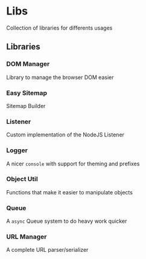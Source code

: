 # Libs

Collection of libraries for differents usages

## Libraries

### DOM Manager

Library to manage the browser DOM easier

### Easy Sitemap

Sitemap Builder

### Listener

Custom implementation of the NodeJS Listener

### Logger

A nicer `console` with support for theming and prefixes

### Object Util

Functions that make it easier to manipulate objects

### Queue

A `async` Queue system to do heavy work quicker

### URL Manager

A complete URL parser/serializer
